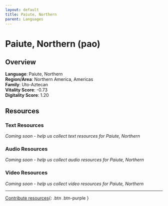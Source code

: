 ```yaml
---
layout: default
title: Paiute, Northern
parent: Languages
---
```


# Paiute, Northern (pao)

## Overview

**Language**: Paiute, Northern  
**Region/Area**: Northern America, Americas  
**Family**: Uto-Aztecan  
**Vitality Score**: -0.73  
**Digitality Score**: 1.20  

## Resources

### Text Resources
*Coming soon - help us collect text resources for Paiute, Northern*

### Audio Resources
*Coming soon - help us collect audio resources for Paiute, Northern*

### Video Resources
*Coming soon - help us collect video resources for Paiute, Northern*

---

[Contribute resources](https://fairtrain.github.io/){: .btn .btn-purple }
